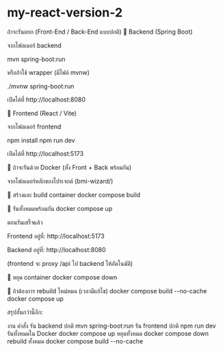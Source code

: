 # my-react-version-2

ถ้าจะรันแยก (Front-End / Back-End แบบปกติ)
🧠 Backend (Spring Boot)

จากโฟลเดอร์ backend

mvn spring-boot:run


หรือถ้าใช้ wrapper (มีไฟล์ mvnw)

./mvnw spring-boot:run


เปิดได้ที่ http://localhost:8080

🎨 Frontend (React / Vite)

จากโฟลเดอร์ frontend

npm install
npm run dev


เปิดได้ที่ http://localhost:5173

🐳 ถ้าจะรันด้วย Docker (ทั้ง Front + Back พร้อมกัน)

จากโฟลเดอร์หลักของโปรเจกต์ (bmi-wizard/)

🔹 สร้างและ build container
docker compose build

🔹 รันทั้งหมดพร้อมกัน
docker compose up


ตอนรันเสร็จแล้ว

Frontend อยู่ที่: http://localhost:5173

Backend อยู่ที่: http://localhost:8080

(frontend จะ proxy /api ไป backend ให้อัตโนมัติ)

🔹 หยุด container
docker compose down

🔹 ถ้าต้องการ rebuild ใหม่หมด (เวลามีแก้ไข)
docker compose build --no-cache
docker compose up


สรุปสั้นกว่านี้อีก:

งาน	คำสั่ง
รัน backend ปกติ	mvn spring-boot:run
รัน frontend ปกติ	npm run dev
รันทั้งหมดใน Docker	docker compose up
หยุดทั้งหมด	docker compose down
rebuild ทั้งหมด	docker compose build --no-cache